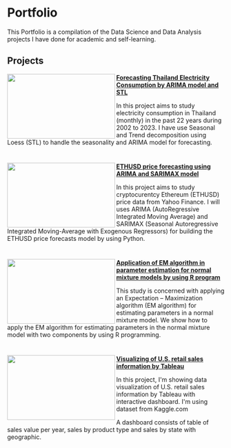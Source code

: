# Portfolio
This Portfolio is a compilation of the Data Science and Data Analysis projects I have done for academic and self-learning.


## Projects

<img align="left" width="250" height="150" src="https://github.com/jsutthida/Portfolio/blob/main/elec.jpg"> **[Forecasting Thailand Electricity Consumption by ARIMA model and STL](https://github.com/jsutthida/Forecasting-Thailand-Electricity-Consumption-by-ARIMA-model-and-STL)**

In this project aims to study electricity consumption in Thailand (monthly) in the past 22 years during 2002 to 2023. I have use Seasonal and Trend decomposition using Loess (STL) to handle the seasonality and ARIMA model for forecasting.

#

<img align="left" width="250" height="150" src="https://github.com/jsutthida/Portfolio/blob/main/eth.jpg"> **[ETHUSD price forecasting using ARIMA and SARIMAX model](https://github.com/jsutthida/ETHUSD-price-forecasting-using-ARIMA-and-SARIMAX-model)**

In this project aims to study cryptocurentcy Ethereum (ETHUSD) price data from Yahoo Finance. I will uses ARIMA (AutoRegressive Integrated Moving Average) and SARIMAX (Seasonal Autoregressive Integrated Moving-Average with Exogenous Regressors) for building the ETHUSD price forecasts model by using Python. 


#


<img align="left" width="250" height="150" src="https://github.com/jsutthida/Portfolio/blob/main/raining.jpg"> **[Application of EM algorithm in parameter estimation for normal mixture models by using R program](https://github.com/jsutthida/EM-algorithm-in-parameter-estimation-for-normal-mixture-models-by-R-program)**

This study is concerned with applying an Expectation – Maximization algorithm (EM algorithm) for estimating parameters in a normal mixture model. We show how to apply the EM algorithm for estimating parameters in the normal mixture model with two components by using R programming.


#


<img align="left" width="250" height="150" src="https://github.com/jsutthida/Portfolio/blob/main/us_retail.jpg"> **[Visualizing of U.S. retail sales information by Tableau](https://github.com/jsutthida/Visualizing-of-U.S.-retail-sales-information)**

In this project, I'm showing data visualization of U.S. retail sales information by Tableau with interactive dashboard. I'm using dataset from Kaggle.com

A dashboard consists of table of sales value per year, sales by product type and sales by state with geographic.
